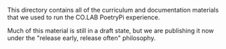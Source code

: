 This directory contains all of the curriculum and documentation materials that we used to run the CO.LAB PoetryPi experience.

Much of this material is still in a draft state, but we are publishing it now under the "release early, release often" philosophy.
